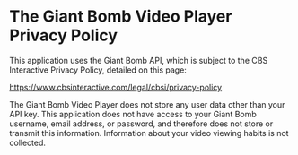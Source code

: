 ﻿# The Giant Bomb Video Player Privacy Policy

This application uses the Giant Bomb API, which is subject to the CBS Interactive Privacy Policy, detailed on this page:

https://www.cbsinteractive.com/legal/cbsi/privacy-policy

The Giant Bomb Video Player does not store any user data other than your API key. This application does not have access to your Giant Bomb username, email address, or password, and therefore does not store or transmit this information. Information about your video viewing habits is not collected.